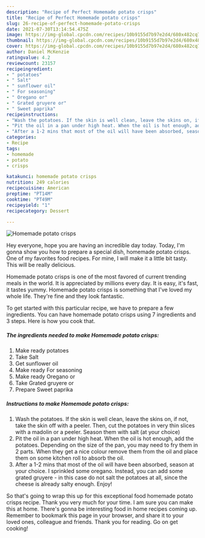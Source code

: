 ```yaml
---
description: "Recipe of Perfect Homemade potato crisps"
title: "Recipe of Perfect Homemade potato crisps"
slug: 26-recipe-of-perfect-homemade-potato-crisps
date: 2021-07-30T13:14:54.475Z
image: https://img-global.cpcdn.com/recipes/10b9155d7b97e2d4/680x482cq70/homemade-potato-crisps-recipe-main-photo.jpg
thumbnail: https://img-global.cpcdn.com/recipes/10b9155d7b97e2d4/680x482cq70/homemade-potato-crisps-recipe-main-photo.jpg
cover: https://img-global.cpcdn.com/recipes/10b9155d7b97e2d4/680x482cq70/homemade-potato-crisps-recipe-main-photo.jpg
author: Daniel McKenzie
ratingvalue: 4.2
reviewcount: 23157
recipeingredient:
- " potatoes"
- " Salt"
- " sunflower oil"
- " For seasoning"
- " Oregano or"
- " Grated gruyere or"
- " Sweet paprika"
recipeinstructions:
- "Wash the potatoes. If the skin is well clean, leave the skins on, if not, take the skin off with a peeler. Then, cut the potatoes in very thin slices with a madolin or a peeler. Season them with salt (at your choice)"
- "Pit the oil in a pan under high heat. When the oil is hot enough, add the potatoes. Depending on the size of the pan, you may need to fry them in 2 parts. When they get a nice colour remove them from the oil and place them on some kitchen roll to absorb the oil."
- "After a 1-2 mins that most of the oil will have been absorbed, season at your choice. I sprinkled some oregano. Instead, you can add some grated gruyere - in this case do not salt the potatoes at all, since the cheese is already salty enough. Enjoy!"
categories:
- Recipe
tags:
- homemade
- potato
- crisps

katakunci: homemade potato crisps 
nutrition: 249 calories
recipecuisine: American
preptime: "PT14M"
cooktime: "PT49M"
recipeyield: "1"
recipecategory: Dessert

---
```



![Homemade potato crisps](https://img-global.cpcdn.com/recipes/10b9155d7b97e2d4/680x482cq70/homemade-potato-crisps-recipe-main-photo.jpg)

Hey everyone, hope you are having an incredible day today. Today, I'm gonna show you how to prepare a special dish, homemade potato crisps. One of my favorites food recipes. For mine, I will make it a little bit tasty. This will be really delicious.

Homemade potato crisps is one of the most favored of current trending meals in the world. It is appreciated by millions every day. It is easy, it's fast, it tastes yummy. Homemade potato crisps is something that I've loved my whole life. They're fine and they look fantastic.




To get started with this particular recipe, we have to prepare a few ingredients. You can have homemade potato crisps using 7 ingredients and 3 steps. Here is how you cook that.

<!--inarticleads1-->

##### The ingredients needed to make Homemade potato crisps:

1. Make ready  potatoes
1. Take  Salt
1. Get  sunflower oil
1. Make ready  For seasoning
1. Make ready  Oregano or
1. Take  Grated gruyere or
1. Prepare  Sweet paprika




<!--inarticleads2-->

##### Instructions to make Homemade potato crisps:

1. Wash the potatoes. If the skin is well clean, leave the skins on, if not, take the skin off with a peeler. Then, cut the potatoes in very thin slices with a madolin or a peeler. Season them with salt (at your choice)
1. Pit the oil in a pan under high heat. When the oil is hot enough, add the potatoes. Depending on the size of the pan, you may need to fry them in 2 parts. When they get a nice colour remove them from the oil and place them on some kitchen roll to absorb the oil.
1. After a 1-2 mins that most of the oil will have been absorbed, season at your choice. I sprinkled some oregano. Instead, you can add some grated gruyere - in this case do not salt the potatoes at all, since the cheese is already salty enough. Enjoy!




So that's going to wrap this up for this exceptional food homemade potato crisps recipe. Thank you very much for your time. I am sure you can make this at home. There's gonna be interesting food in home recipes coming up. Remember to bookmark this page in your browser, and share it to your loved ones, colleague and friends. Thank you for reading. Go on get cooking!
